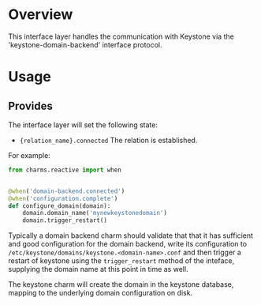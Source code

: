 # Overview

This interface layer handles the communication with Keystone via the
'keystone-domain-backend' interface protocol.

# Usage

## Provides

The interface layer will set the following state:

  * `{relation_name}.connected`  The relation is established.

For example:

```python
from charms.reactive import when


@when('domain-backend.connected')
@when('configuration.complete')
def configure_domain(domain):
    domain.domain_name('mynewkeystonedomain')
    domain.trigger_restart()
```

Typically a domain backend charm should validate that that it
has sufficient and good configuration for the domain backend,
write its configuration to
`/etc/keystone/domains/keystone.<domain-name>.conf` and then
trigger a restart of keystone using the `trigger_restart`
method of the inteface, supplying the domain name at this
point in time as well.

The keystone charm will create the domain in the keystone
database, mapping to the underlying domain configuration
on disk.
